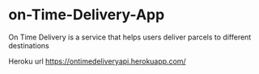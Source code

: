 # on-Time-Delivery-App
On Time Delivery is a service that helps users deliver parcels to different destinations


Heroku url
https://ontimedeliveryapi.herokuapp.com/
